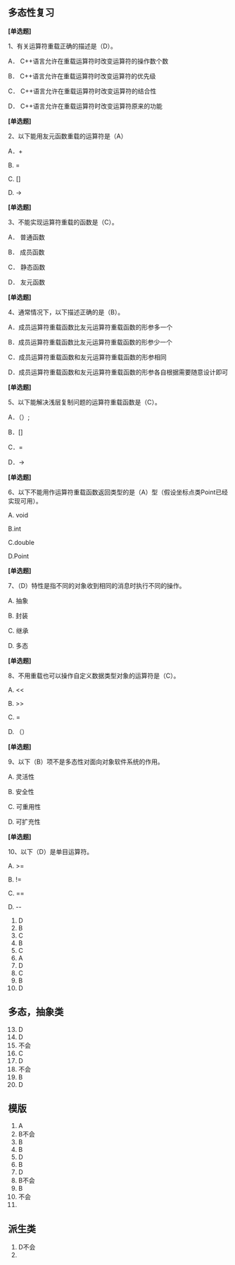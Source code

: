 ## 多态性复习

**[单选题]**

1、有关运算符重载正确的描述是（D）。

A． C++语言允许在重载运算符时改变运算符的操作数个数

B． C++语言允许在重载运算符时改变运算符的优先级

C． C++语言允许在重载运算符时改变运算符的结合性

D． C++语言允许在重载运算符时改变运算符原来的功能

**[单选题]**

2、以下能用友元函数重载的运算符是（A）

A．+

B. =

C. []

D. ->

**[单选题]**

3、不能实现运算符重载的函数是（C）。

A． 普通函数

B． 成员函数

C． 静态函数

D． 友元函数

**[单选题]**

4、通常情况下，以下描述正确的是（B）。

A．成员运算符重载函数比友元运算符重载函数的形参多一个

B．成员运算符重载函数比友元运算符重载函数的形参少一个

C．成员运算符重载函数和友元运算符重载函数的形参相同    　    

D．成员运算符重载函数和友元运算符重载函数的形参各自根据需要随意设计即可

**[单选题]**

5、以下能解决浅层复制问题的运算符重载函数是（C）。

A．（）;

B．[]

C．=

D．->

**[单选题]**

6、以下不能用作运算符重载函数返回类型的是（A）型（假设坐标点类Point已经实现可用）。

A. void

B.int

C.double

D.Point

**[单选题]**

7、（D）特性是指不同的对象收到相同的消息时执行不同的操作。

A. 抽象

B. 封装

C. 继承

D. 多态

**[单选题]**

8、不用重载也可以操作自定义数据类型对象的运算符是（C）。

A.  <<

B.  >>

C.  =

D. （）

**[单选题]**

9、以下（B）项不是多态性对面向对象软件系统的作用。

A. 灵活性

B. 安全性

C. 可重用性

D. 可扩充性

**[单选题]**

10、以下（D）是单目运算符。

A. >=    

B. !=

C. ==    

D. --




1. D
2. B
3. C
4. B
5. C
6. A
7. D
8. C
9. B
10. D



## 多态，抽象类

13. D
14. D
15. 不会
16. C
17. D
18. 不会
19. B
20. D

## 模版

1. A
2. B不会
3. B
4. B
5. D
6. B
7. D
8. B不会
9. B
10. 不会
11.


## 派生类

1. D不会
2.
